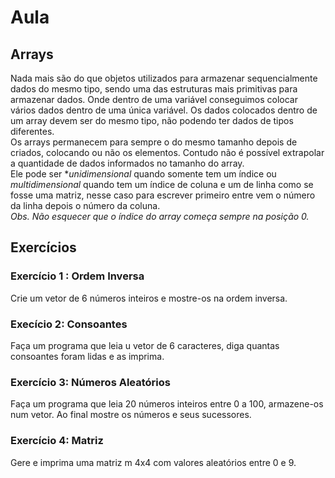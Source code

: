 # Aula

## Arrays

Nada mais são do que objetos utilizados para armazenar sequencialmente dados do mesmo tipo, sendo uma das estruturas mais primitivas para armazenar dados. Onde dentro de uma variável conseguimos colocar vários dados dentro de uma única variável. Os dados colocados dentro de um array devem ser do mesmo tipo, não podendo ter dados de tipos diferentes. <br>
Os arrays permanecem para sempre o do mesmo tamanho depois de criados, colocando ou não os elementos. Contudo não é possível extrapolar a quantidade de dados informados no tamanho do array. <br>
Ele pode ser **unidimensional* quando somente tem um índice ou *multidimensional* quando tem um índice de coluna e um de linha como se fosse uma matriz, nesse caso para escrever primeiro entre vem o número da linha depois o número da coluna. <br>
*Obs. Não esquecer que o índice do array começa sempre na posição 0.*<br>

## Exercícios

### Exercício 1 : Ordem Inversa

Crie um vetor de 6 números inteiros e mostre-os na ordem inversa. 

### Execício 2: Consoantes

Faça um programa que leia u  vetor de 6 caracteres, diga quantas consoantes foram lidas e as imprima. 

### Exercício 3: Números Aleatórios

Faça um programa que leia 20 números inteiros entre 0 a 100, armazene-os num vetor. Ao final mostre os números e seus sucessores. 

### Exercício 4: Matriz
Gere e imprima uma matriz m 4x4 com valores aleatórios entre 0 e 9. 
